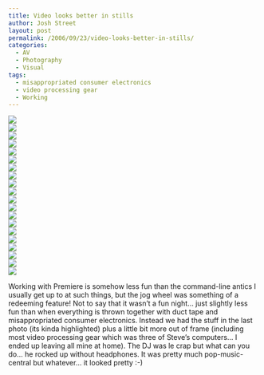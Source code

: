 ```yaml
---
title: Video looks better in stills
author: Josh Street
layout: post
permalink: /2006/09/23/video-looks-better-in-stills/
categories:
  - AV
  - Photography
  - Visual
tags:
  - misappropriated consumer electronics
  - video processing gear
  - Working
---
```

![][1]  
![][2]  
![][3]  
![][4]  
![][5]  
![][6]  
![][7]  
![][8]  
![][9]  
![][10]  
![][11]  
![][12]  
![][13]  
![][14]  
![][15]  
![][16]  
![][17]  
![][18]  
![][19]  
![][20]

Working with Premiere is somehow less fun than the command-line antics I usually get up to at such things, but the jog wheel was something of a redeeming feature! Not to say that it wasn&#8217;t a fun night&#8230; just slightly less fun than when everything is thrown together with duct tape and misappropriated consumer electronics. Instead we had the stuff in the last photo (its kinda highlighted) plus a little bit more out of frame (including most video processing gear which was three of Steve&#8217;s computers&#8230; I ended up leaving all mine at home). The DJ was le crap but what can you do&#8230; he rocked up without headphones. It was pretty much pop-music-central but whatever&#8230; it looked pretty :-)

 [1]: /blog/wp-content/2006/09/sacssocial/IMGP4014.JPG
 [2]: /blog/wp-content/2006/09/sacssocial/IMGP4024.JPG
 [3]: /blog/wp-content/2006/09/sacssocial/IMGP4033.JPG
 [4]: /blog/wp-content/2006/09/sacssocial/IMGP4042.JPG
 [5]: /blog/wp-content/2006/09/sacssocial/IMGP4053.JPG
 [6]: /blog/wp-content/2006/09/sacssocial/IMGP4058.JPG
 [7]: /blog/wp-content/2006/09/sacssocial/IMGP4064.JPG
 [8]: /blog/wp-content/2006/09/sacssocial/IMGP4066.JPG
 [9]: /blog/wp-content/2006/09/sacssocial/IMGP4067.JPG
 [10]: /blog/wp-content/2006/09/sacssocial/IMGP4072.JPG
 [11]: /blog/wp-content/2006/09/sacssocial/IMGP4073.JPG
 [12]: /blog/wp-content/2006/09/sacssocial/IMGP4077.JPG
 [13]: /blog/wp-content/2006/09/sacssocial/IMGP4081.JPG
 [14]: /blog/wp-content/2006/09/sacssocial/IMGP4093.JPG
 [15]: /blog/wp-content/2006/09/sacssocial/IMGP4094.JPG
 [16]: /blog/wp-content/2006/09/sacssocial/IMGP4096.JPG
 [17]: /blog/wp-content/2006/09/sacssocial/IMGP4097.JPG
 [18]: /blog/wp-content/2006/09/sacssocial/IMGP4099.JPG
 [19]: /blog/wp-content/2006/09/sacssocial/IMGP4104.JPG
 [20]: /blog/wp-content/2006/09/sacssocial/IMGP4106.JPG